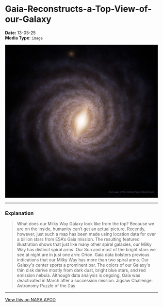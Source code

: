 # Gaia-Reconstructs-a-Top-View-of-our-Galaxy

**Date:** 13-05-25  
**Media Type:** `image`  

![Image](image.jpg)



---

### Explanation

> What does our Milky Way Galaxy look like from the top? Because we are on the inside, humanity can’t get an actual picture. Recently, however, just such a map has been made using location data for over a billion stars from ESA’s Gaia mission. The resulting featured illustration shows that just like many other spiral galaxies, our Milky Way has distinct spiral arms.  Our Sun and most of the bright stars we see at night are in just one arm: Orion. Gaia data bolsters previous indications that our Milky Way has more than two spiral arms. Our Galaxy's center sports a prominent bar.  The colors of our Galaxy's thin disk derive mostly from dark dust, bright blue stars, and red emission nebula. Although data analysis is ongoing, Gaia was deactivated in March after a succession mission.   Jigsaw Challenge: Astronomy Puzzle of the Day

---

[View this on NASA APOD](https://apod.nasa.gov/apod/astropix.html)
